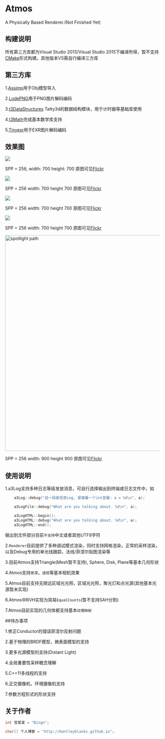 # Atmos

A Physically Based Renderer.(Not Finished Yet)


## 构建说明

所有第三方库都为Visual Studio 2013/Visual Studio 2015下编译所得，暂不支持[CMake](https://cmake.org/)形式构建。其他版本VS需自行编译三方库

## 第三方库

1.[Assimp](https://github.com/assimp/assimp)用于Obj模型导入

2.[LodePNG](http://lodev.org/lodepng/)用于PNG图片解码编码

3.[t3DataStructures](https://github.com/BentleyBlanks/t3DataStructures)
Tatty3d的数据结构模块，用于计时器等基础库使用

4.[t3Math](https://github.com/BentleyBlanks/t3Math)完成基本数学库支持

5.[Tinyexr](https://github.com/syoyo/tinyexr)用于EXR图片解码编码

## 效果图

![](https://farm8.staticflickr.com/7249/26683877470_3b0a728e81_o.png)

SPP = 256, width: 700 height: 700 原图可见[Flickr](https://www.flickr.com/photos/134486032@N03/26683877470/in/dateposted-public/)

![](https://farm8.staticflickr.com/7672/26337553403_756357c59c_o.png)

SPP = 256 width: 700 height 700 原图可见[Flickr](https://www.flickr.com/photos/134486032@N03/26337553403/in/dateposted-public/)

![](https://farm8.staticflickr.com/7531/26495924673_9cf7cebd2f_b.jpg)

SPP = 256 width: 700 height 700 原图可见[Flickr](https://www.flickr.com/photos/134486032@N03/26336584694/in/dateposted-public/)

![](https://farm8.staticflickr.com/7168/26337551743_534b420f62_o.png)

SPP = 256 width: 700 height 700 原图可见[Flickr](https://www.flickr.com/photos/134486032@N03/26337551743/in/dateposted-public/)

<a data-flickr-embed="true"  href="https://www.flickr.com/photos/134486032@N03/26942251805/in/dateposted-public/" title="spotlight path"><img src="https://farm8.staticflickr.com/7375/26942251805_de9dfcb41d_b.jpg" width="700" height="700" alt="spotlight path"></a><script async src="//embedr.flickr.com/assets/client-code.js" charset="utf-8"></script>

SPP = 256 width: 900 height 900 原图可见[Flickr](https://www.flickr.com/photos/134486032@N03/26942251805/in/dateposted-public/)

## 使用说明

1.a3Log支持多种日志等级发放消息，可自行选择输出到终端或日志文件中，如

```cpp
    a3Log::debug("这一段是信息Log, 紧接着一个int变量: a = %d\n", a);

    a3LogFile::debug("What are you talking about. %d\n", a);

    a3LogHTML::begin();
    a3LogHTML::debug("What are you talking about. %d\n", a);
    a3LogHTML::end();
```
输出到文件部分目前```不支持```中文或者其他UTF8字符

2.```Renderer```目前提供了多种调试模式渲染，同时支持网格渲染，正常的采样渲染，以及Debug专用的单光线跟踪，法线/菲涅尔贴图渲染等

3.目前Atmos支持Triangle(Mesh暂不支持), Sphere, Disk, Plane等基本几何形状

4.Atmos支持```景深```，```透视```等基本相机效果

5.Atmos目前支持无限远区域光光照，区域光光照，聚光灯和点光源(其他基本光源暂未实现)

6.Atmos中BVH实现为简易```EqualCounts```(暂不支持SAH分割)

7.Atmos目前实现的几何体都支持基本```纹理映射```

##待办事项

1.修正Conductor的错误菲涅尔反射问题

2.基于物理的BRDF模型，微表面模型的支持

3.更多光源模型的支持(Distant Light)

4.全局重要性采样概念理解

5.C++11多线程的支持

6.正交摄像机，环境摄像机支持

7.参数方程形式的形状支持


## 关于作者

``` cpp
int 官某某 = "Bingo";

char[] 个人博客 = "http://bentleyblanks.github.io";
```

